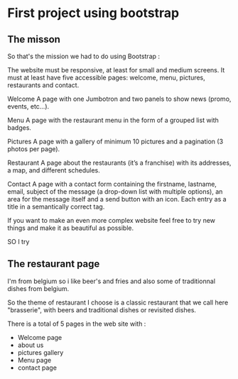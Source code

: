 
# First project using bootstrap

## The misson 

So that's the mission we had to do using Bootstrap :


The website must be responsive, at least for small and medium screens. It must at least have five accessible pages: welcome, menu, pictures, restaurants and contact.

Welcome
A page with one Jumbotron and two panels to show news (promo, events, etc…​).

Menu
A page with the restaurant menu in the form of a grouped list with badges.

Pictures
A page with a gallery of minimum 10 pictures and a pagination (3 photos per page).

Restaurant
A page about the restaurants (it’s a franchise) with its addresses, a map, and different schedules.

Contact
A page with a contact form containing the firstname, lastname, email, subject of the message (a drop-down list with multiple options), an area for the message itself and a send button with an icon. Each entry as a title in a semantically correct tag.

If you want to make an even more complex website feel free to try new things and make it as beautiful as possible.


SO I try



## The restaurant page

I'm from belgium so i like beer's and fries and also some of traditionnal dishes from belgium.

So the theme of restaurant I choose is a classic restaurant that we call here "brasserie", with beers and traditional dishes or revisited dishes.

There is a total of 5 pages in the web site with :
- Welcome page
- about us 
- pictures gallery 
- Menu page 
- contact page

